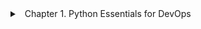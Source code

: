 <details>
<summary>
<a class="btnfire small stroke"><em class="fas fa-chevron-circle-down"></em>&nbsp;&nbsp;Chapter 1. Python Essentials for DevOps</a>    
</summary>

## Python Essentials for DevOps

DevOps, the combination of software development with information technology operations, has been a hot field during the last decade. Traditional boundaries among software development, deployment, maintenance, and quality assurance have been broken, enabling more integrated teams. Python has been a popular language both in traditional IT operations and in DevOps due to its combination of flexibility, power, and ease of use.

The Python programming language was publicly released in the early 1990s for use in system administration. It has been a great success in this area and has gained wide adoption. Python is a general-purpose programming language used in just about every domain. The visual effects and the motion picture industries embraced it. More recently, it has become the de facto language of data science and machine learning (ML). It has been used across industries from aviation to bioinformatics. Python has an extensive arsenal of tools to cover the wide-ranging needs of its users. Learning the whole Python Standard Library (the capabilities that come with any Python installation) would be a daunting task. Trying to learn all the third-party packages that enliven the Python ecosystem would be an immense undertaking. The good news is that you don’t need to do those things. You can become a powerful DevOps practitioner by learning only a small subset of Python.

In this chapter, we draw on our decades of Python DevOps experience to teach only the elements of the language that you need. These are the parts of Python DevOps that are used daily. They form the essential toolbox to get things done. Once you have these core concepts down, you can add more complicated tools, as you’ll see in later chapters.

## Installing and Running Python
If you want to try the code in this overview, you need Python 3.7 or later installed (the latest release is 3.8.0 as of this writing) and access to a shell. In macOS X, Windows, and most Linux distributions, you can open the terminal application to access a shell. To see what version of Python you are using, open a shell, and type
```
python --version:
```
```js
$ python --version
Python 3.8.0
```
Python installers can be downloaded directly from the [ Python.org website ](https://www.python.org/downloads/). Alternatively, you can use a package manager such as Apt, RPM, MacPorts, Homebrew, Chocolatey, or many others.

### **The Python Shell**
The simplest way to run Python is to use the built-in interactive interpreter. Just type python in a shell. You can then interactively run Python statements. Type exit() to exit the shell.
```js
$ python
Python 3.8.0 (default, Sep 23 2018, 09:47:03)
[Clang 9.0.0 (clang-900.0.38)] on darwin
Type "help", "copyright", "credits" or "license" for more information.
>>> 1 + 2
3
>>> exit()
```
### Python scripts
Python code runs from a file with the .py extension:
```js
# This is my first Python script
print('Hello world!')
```
Save this code to a file named hello.py. To invoke the script, in a shell run python followed by the filename:
```js
$ python hello.py
Hello world!
```
Python scripts are how most production Python code runs.

### IPython
Besides the built-in interactive shell, several third-party interactive shells run Python code. One of the most popular is [IPython](https://ipython.org/). IPython offers introspection (the ability to dynamically get information about objects), syntax highlighting, special magic commands (which we touch on later in this chapter), and many more features, making it a pleasure to use for exploring Python. To install IPython, use the Python package manager, ```pip:```
```js
$ pip install ipython
```
Running is similar to running the built-in interactive shell described in the previous section:
```js
$ ipython
Python 3.8.0 (default, Sep 23 2018, 09:47:03)
Type 'copyright', 'credits' or 'license' for more information
IPython 7.5.0 -- An enhanced Interactive Python. Type '?' for help.
In [1]: print('Hello')
Hello

In [2]: exit()
```
### Jupyter Notebooks
A spin-off from the iPython project, the Jupyter project allows documents containing text, code, and visualizations. These documents are powerful tools for combining running code, output, and formatted text. Jupyter enables the delivery of documentation along with the code. It has achieved widespread popularity, especially in the data science world. Here is how to install and run Jupyter notebooks:
```js
$ pip install jupyter
$ jupyter notebook
```
This command opens a web browser tab showing the current working directory. From here, you can open existing notebooks in the current project or create new ones.

### Procedural Programming

If you’ve been around programming at all, you’ve probably heard terms like object-oriented programming (OOP) and functional programming. These are different architectural paradigms used to organize programs. One of the most basic paradigms, procedural programming, is an excellent place to start. Procedural programming is the issuing of instructions to a computer in an ordered sequence:
```js
>>> i = 3
>>> j = i +1
>>> i + j
7
```
As you can see in this example, there are three statements that are executed in order from the first line to the last. Each statement uses the state produced by the previous ones. In this case, the first statement assigns the value 3 to a variable named ```i```. In the second statement, this variable’s value is used to assign a value to a variable named ```j```, and in the third statement, the values from both variables are added together. Don’t worry about the details of these statements yet; notice that they are executed in order and rely on the state created by the previous statements.

### Variables
A variable is a name that points to some value. In the previous example, the variables are ```i``` and ```j``` . Variables in Python can be assigned to new values:
```js
>>> dog_name = 'spot'
>>> dog_name
'spot'
>>> dog_name = 'rex'
>>> dog_name
'rex'
>>> dog_name = 't-' + dog_name
>>> dog_name
't-rex'
>>>
```
Python variables use dynamic typing. In practice, this means that they can be reassigned to values of different types or classes:
```js
>>> big = 'large'
>>> big
'large'
>>> big = 1000*1000
>>> big
1000000
>>> big = {}
>>> big
{}
>>>
```
Here the same variable is set to a string, a number, and a dictionary. Variables can be reassigned to values of any type.

### Basic Math
Basic math operations such as addition, subtraction, multiplication, and division can all be performed using built-in math operators:
```js
>>> 1 + 1
2
>>> 3 - 4
–1
>>> 2*5
10
>>> 2/3
0.6666666666666666
```
Note that a ```//``` symbol is for integer division. The symbol ```**``` creates an exponent, and ```%``` is the modulo operator:
```js
>>> 5/2
2.5
>>> 5//2
2
>>> 3**2
9
>>> 5%2
1
```
### Comments
Comments are text ignored by the Python interpreter. They are useful for documentation of code and can be mined by some services to provide standalone documentation. Single-line comments are delineated by prepending with ```#```. A single-line comment can start at the beginning of a line, or at any point thereafter. Everything after the ```#``` is part of the comment until a new line break occurs:
```js
 # This is a comment
 1 + 1 # This comment follows a statement
 ```
Multiline comments are enclosed themselves in blocks beginning and ending with either ```"""``` or ```'''```:
```js
"""
This statement is a block comment.
It can run for multiple lines
"""

'''
This statement is also a block comment
'''
```
### Built-in Functions
Functions are statements grouped as a unit. You invoke a function by typing the function name, followed by parentheses. If the function takes arguments, the arguments appear within the parentheses. Python has many built-in functions. Two of the most widely used built-in functions are ```print``` and ```range```.

### Print
The ```print``` function produces output that a user of a program can view. It is less relevant in interactive environments but is a fundamental tool when writing Python scripts. In the previous example, the argument to the print function is written as output when the script runs:
```js
# This is my first Python script
print("Hello world!")

$ python hello.py
Hello world!
```
```print``` can be used to see the value of a variable or to give feedback as to the state of a program. ```print``` generally outputs the standard output stream and is visible as program output in a shell.
```js
Range
```
Though ```range``` is a built-in function, it is technically not a function at all. It is a type representing a sequence of numbers. When calling the ```range()``` constructor, an object representing a sequence of numbers is returned. Range objects count through a sequence of numbers. The ```range``` function takes up to three integer arguments. If only one argument appears, then the sequence is represented by the numbers from zero up to, but not including, that number. If a second argument appears, it represents the starting point, rather than the default of starting from 0. The third argument can be used to specify the step distance, and it defaults to 1.
```js
>>> range(10)
range(0, 10)
>>> list(range(10))
[0, 1, 2, 3, 4, 5, 6, 7, 8, 9]
>>> list(range(5, 10))
[5, 6, 7, 8, 9]
>>> list(range(5, 10, 3))
[5, 8]
>>>
```
```range``` maintains a small memory footprint, even over extended sequences, as it only stores the start, stop, and step values. The ```range``` function can iterate through long sequences of numbers without performance constraints.

### Execution Control
Python has many constructs to control the flow of statement execution. You can group statements you wish to run together as a block of code. These blocks can be run multiple times using ```for``` and ```while``` loops or only run under certain conditions using ```if``` statements, ```while``` loops, or ```try-except``` blocks. Using these constructs is the first step to taking advantage of the power of programming. Different languages demarcate blocks of code using different conventions. Many languages with syntax similar to the C language (a very influential language used in writing Unix) use curly brackets around a group of statements to define a block. In Python, indentation is used to indicate a block. Statements are grouped by indentation into blocks that execute as a unit.

#### NOTE
The Python interpreter does not care if you use tabs or spaces to indent, as long as you are consistent. The Python style guide, [PEP-8](https://www.python.org/dev/peps/pep-0008/), however, recommends using four whitespaces for each level of indentation.

### if/elif/else
```if/elif/else``` statements are common ways to branch between decisions in code. A block directly after an ```if``` statement runs if that statement evaluates to ```True```:
```js
>>> i = 45
>>> if i == 45:
...     print('i is 45')
...
...
i is 45
>>>
```
Here we used the ```==``` operator, which returns ```True``` if items are equal and ```False``` if not. Optionally, this block can follow an ```elif``` or ```else``` statement with an accompanying block. In the case of an ```elif``` statement, this block only executes ```if``` the ```elif``` evaluates to ```True```:
```js
>>> i = 35
>>> if i == 45:
...     print('i is 45')
... elif i == 35:
...     print('i is 35')
...
...
i is 35
>>>
```
Multiple ```elif``` loops can append together. If you are familiar with ```switch``` statements in other languages, this simulates that same behavior of choosing from multiple choices. Adding an ```else``` statement at the end runs a block if none of the other conditions evaluate as ```True```:
```js
>>> i = 0
>>> if i == 45:
...     print('i is 45')
... elif i == 35:
...     print('i is 35')
... elif i > 10:
...     print('i is greater than 10')
... elif i%3 == 0:
...     print('i is a multiple of 3')
... else:
...     print('I don't know much about i...')
...
...
i is a multiple of 3
>>>
```
You can nest ```if``` statements, creating blocks containing ```if``` statements that only execute if an outer ```if``` statement is ```True```:
```js
>>> cat = 'spot'
>>> if 's' in cat:
...     print("Found an 's' in a cat")
...     if cat == 'Sheba':
...         print("I found Sheba")
...     else:
...         print("Some other cat")
... else:
...     print(" a cat without 's'")
...
...
Found an 's' in a cat
Some other cat
>>>
```
### for Loops
```for``` loops allow you to repeat a block of statements (a code block) once for each member of a sequence (ordered group of items). As you iterate through the sequence, the current item can be accessed by the code block. One of most common uses of loops is to iterate through a ```range``` object to do a task a set number of times:
```js
>>> for i in range(10):
...     x = i*2
...     print(x)
...
...
0
2
4
6
8
10
12
14
16
18
>>>
```
In this example, our block of code is as follows:
```js
...     x = i*2
...     print(x)
```
We repeat this code 10 times, each time assigning the variable ```i``` to the next number in the sequence of integers from 0–9. ```for``` loops can be used to iterate through any of the Python sequence types. You will see these later in this chapter.

### continue
The ```continue``` statement skips a step in a loop, jumping to the next item in the sequence:
```js
>>> for i in range(6):
...     if i == 3:
...         continue
...     print(i)
...
...
0
1
2
4
5
>>>
```
### while Loops
```while``` loops repeat a block as long as a condition evaluates to ```True```:
```js
>>> count = 0
>>> while count < 3:
...     print(f"The count is {count}")
...     count += 1
...
...
The count is 0
The count is 1
The count is 2
>>>
```
It is essential to define a way for your loop to end. Otherwise, you will be stuck in the loop until your program crashes. One way to handle this is to define your conditional statement such that it eventually evaluates to ```False```. An alternative pattern uses the ```break``` statement to exit a loop using a nested conditional:
```js
>>> count = 0
>>> while True:
...     print(f"The count is {count}")
...     if count > 5:
...         break
...     count += 1
...
...
The count is 0
The count is 1
The count is 2
The count is 3
The count is 4
The count is 5
The count is 6
>>>
```
### Handling Exceptions
Exceptions are a type of error causing your program to crash if not handled (caught). Catching them with a ```try-except``` block allows the program to continue. These blocks are created by indenting the block in which the exception might be raised, putting a ```try``` statement before it and an ```except``` statement after it, followed by a code block that should run when the error occurs:
```js
>>> thinkers = ['Plato', 'PlayDo', 'Gumby']
>>> while True:
...     try:
...         thinker = thinkers.pop()
...         print(thinker)
...     except IndexError as e:
...         print("We tried to pop too many thinkers")
...         print(e)
...         break
...
...
...
Gumby
PlayDo
Plato
We tried to pop too many thinkers
pop from empty list
>>>
```
There are many built-in exceptions, such as ```IOError```, ```KeyError```, and ```ImportError```. Many third-party packages also define their own exception classes. They indicate that something has gone very wrong, so it only pays to catch them if you are confident that the problem won’t be fatal to your software. You can specify explicitly which exception type you will catch. Ideally, you should catch the exact exception type (in our example, this was the exception ```IndexError```).

### Built-in Objects
In this overview, we will not be covering OOP. The Python language, however, comes with quite a few built-in classes.

### *What Is an Object?*
In OOP, data or state and functionality appear together. The essential concepts to understand when working with objects are class instantiation (creating objects from classes) and dot syntax (the syntax for accessing an object’s attributes and methods). A class defines attributes and methods shared by its objects. Think of it as the technical drawing of a car model. The class can then be instantiated to create an instance. The instance, or object, is a single car built based on those drawings.
```js
>>> # Define a class for fancy defining fancy cars
>>> class FancyCar():
...     pass
...
>>> type(FancyCar)
<class 'type'>
>>> # Instantiate a fancy car
>>> my_car = FancyCar()
>>> type(my_car)
<class '__main__.FancyCar'>
```
You don’t need to worry about creating your own classes at this point. Just understand that each object is an instantiation of a class.

### *Object Methods and Attributes*
Objects store data in attributes. These attributes are variables attached to the object or object class. Objects define functionality in object methods (methods defined for all objects in a class) and class methods (methods attached to a class and shared by all objects in the class), which are functions attached to the object.

#### NOTE
In Python documentation, functions attached to objects and classes are referred to as methods.

These functions have access to the object’s attributes and can modify and use the object’s data. To call an object’s method or access one of its attributes, we use dot syntax:
```js
>>> # Define a class for fancy defining fancy cars
>>> class FancyCar():
...     # Add a class variable
...     wheels = 4
...     # Add a method
...     def driveFast(self):
...         print("Driving so fast")
...
...
...
>>> # Instantiate a fancy car
>>> my_car = FancyCar()
>>> # Access the class attribute
>>> my_car.wheels
4
>>> # Invoke the method
>>> my_car.driveFast()
Driving so fast
>>>
```
So here our ```FancyCar``` class defines a method called ```driveFast``` and an attribute wheels. When you instantiate an instance of ```FancyCar``` named ```my_car```, you can access the attribute and invoke the method using the dot syntax.

### Sequences
Sequences are a family of built-in types, including the list, tuple, range, string, and binary types. Sequences represent ordered and finite collections of items.

#### *Sequence operations*
There are many operations that work across all of the types of sequences. We cover some of the most commonly used operations here.

You can use the ```in``` and ```not in``` operators to test whether or not an item exists in a sequence:
```js
>>> 2 in [1,2,3]
True
>>> 'a' not in 'cat'
False
>>> 10 in range(12)
True
>>> 10 not in range(2, 4)
True
```
You can reference the contents of a sequence by using its index number. To access the item at some index, use square brackets with the index number as an argument. The first item indexed is at position 0, the second at 1, and so forth up to the number one less than the number of items:
```js
>>> my_sequence = 'Bill Cheatham'
>>> my_sequence[0]
'B'
>>> my_sequence[2]
'l'
>>> my_sequence[12]
'm'
```
Indexing can appear from the end of a sequence rather than from the front using negative numbers. The last item has the index of –1, the second to last has the index of –2, and so forth:
```js
>>> my_sequence = "Bill Cheatham"
>>> my_sequence[–1]
'm'
>>> my_sequence[–2]
'a'
>>> my_sequence[–13]
'B'
```
The index of an item results from the index method. By default, it returns the index of the first occurrence of the item, but optional arguments can define a subrange in which to search:
```js
>>> my_sequence = "Bill Cheatham"
>>> my_sequence.index('C')
5
>>> my_sequence.index('a')
8
>>> my_sequence.index('a',9, 12)
11
>>> my_sequence[11]
'a'
>>>
```
You can produce a new sequence from a sequence using slicing. A slice appears by invoking a sequence with brackets containing optional ```start```, ```stop```, and ```step``` arguments:
```js
my_sequence[start:stop:step]
```
```start``` is the index of the first item to use in the new sequence, ```stop``` the first index beyond that point, and ```step```, the distance between items. These arguments are all optional and are replaced with default values if omitted. This statement produces a copy of the original sequence. The default value for start is 0, for ```stop``` is the length of the sequence, and for ```step``` is 1. Note that if the step does not appear, the corresponding : can also be dropped:
```js
>>> my_sequence = ['a', 'b', 'c', 'd', 'e', 'f', 'g']
>>> my_sequence[2:5]
['c', 'd', 'e']
>>> my_sequence[:5]
['a', 'b', 'c', 'd', 'e']
>>> my_sequence[3:]
['d', 'e', 'f', 'g']
>>>
```
Negative numbers can be used to index backward:
```js
>>> my_sequence[–6:]
['b', 'c', 'd', 'e', 'f', 'g']
>>> my_sequence[3:–1]
['d', 'e', 'f']
>>>
```
Sequences share many operations for getting information about them and their contents. ```len``` returns the length of the sequence, ```min``` the smallest member, ```max``` the largest, and count the number of a particular item. ```min``` and ```max``` work only on sequences with items that are comparable. Remember that these work with any sequence type:
```js
>>> my_sequence = [0, 1, 2, 0, 1, 2, 3, 0, 1, 2, 3, 4]
>>> len(my_sequence)
12
>>> min(my_sequence)
0
>>> max(my_sequence)
4
>>> my_sequence.count(1)
3
>>>
```
### Lists
Lists, one of the most commonly used Python data structures, represent an ordered collection of items of any type. The use of square brackets indicates a list syntax.

The function ```list()``` can be used to create an empty list or a list based on another finite iterable object (such as another sequence):
```js
>>> list()
[]
>>> list(range(10))
[0, 1, 2, 3, 4, 5, 6, 7, 8, 9]
>>> list("Henry Miller")
['H', 'e', 'n', 'r', 'y', ' ', 'M', 'i', 'l', 'l', 'e', 'r']
>>>
```
Lists created by using square brackets directly are the most common form. Items in the list need to be enumerated explicitly in this case. Remember that the items in a list can be of different types:
```js
>>> empty = []
>>> empty
[]
>>> nine = [0, 1, 2, 3, 4, 5, 6, 7, 8, 9]
>>> nine
[0, 1, 2, 3, 4, 5, 6, 7, 8, 9]
>>> mixed = [0, 'a', empty, 'WheelHoss']
>>> mixed
[0, 'a', [], 'WheelHoss']
>>>
```
The most efficient way to add a single item to a list is to ```append``` the item to the end of the list. A less efficient method, ```insert```, allows you to insert an item at the index position of your choice:
```js
>>> pies = ['cherry', 'apple']
>>> pies
['cherry', 'apple']
>>> pies.append('rhubarb')
>>> pies
['cherry', 'apple', 'rhubarb']
>>> pies.insert(1, 'cream')
>>> pies
['cherry', 'cream', 'apple', 'rhubarb']
>>>
```
The contents of one list can be added to another using the ```extend``` method:
```js
>>> pies
['cherry', 'cream', 'apple', 'rhubarb']
>>> desserts = ['cookies', 'paste']
>>> desserts
['cookies', 'paste']
>>> desserts.extend(pies)
>>> desserts
['cookies', 'paste', 'cherry', 'cream', 'apple', 'rhubarb']
>>>
```
The most efficient and common way of removing the last item from a list and returning its value is to ```pop``` it. An index argument can be supplied to this method, removing and returning the item at that index. This technique is less efficient, as the list needs to be re-indexed:
```js
>>> pies
['cherry', 'cream', 'apple', 'rhubarb']
>>> pies.pop()
'rhubarb'
>>> pies
['cherry', 'cream', 'apple']
>>> pies.pop(1)
'cream'
>>> pies
['cherry', 'apple']
```
There is also a ```remove``` method, which removes the first occurrence of an item.
```js
>>> pies.remove('apple')
>>> pies
['cherry']
>>>
```
One of the most potent and idiomatic Python features, list comprehensions, allows you to use the functionality of a ```for``` loop in a single line. Let’s look at a simple example, starting with a ```for``` loop squaring all of the numbers from 0–9 and appending them to a list:
```js
>>> squares = []
>>> for i in range(10):
...     squared = i*i
...     squares.append(squared)
...
...
>>> squares
[0, 1, 4, 9, 16, 25, 36, 49, 64, 81]
>>>
```
In order to replace this with a list comprehension, we do the following:
```js
>>> squares = [i*i for i in range(10)]
>>> squares
[0, 1, 4, 9, 16, 25, 36, 49, 64, 81]
>>>
```
Note that the functionality of the inner block is put first, followed by the ```for``` statement. You can also add conditionals to list comprehensions, filtering the results:
```js
>>> squares = [i*i for i in range(10) if i%2==0]
>>> squares
[0, 4, 16, 36, 64]
>>>
```
Other techniques for list comprehensions include nesting them and using multiple variables, but the more straightforward form shown here is the most common.

### Strings
The string sequence type is a collection of ordered characters surrounded by quotation marks. As of Python 3, strings default to using UTF-8 encoding.

You can create strings either by using the string constructor method, ```str()```, or by directly enclosing the text in quotation marks:
```js
>>> str()
''
>>> "some new string!"
'some new string!'
>>> 'or with single quotes'
'or with single quotes'
```
The string constructor can be used to make strings from other objects:
```js
>>> my_list = list()
>>> str(my_list)
'[]'
```
You can create multiline strings by using triple quotes around the content:
```js
>>> multi_line = """This is a
... multi-line string,
... which includes linebreaks.
... """
>>> print(multi_line)
This is a
multi-line string,
which includes linebreaks.
>>>
```
In addition to the methods shared by all sequences, strings have quite a few methods distinct to their class.

It is relatively common for user text to have trailing or leading whitespace. If someone types " yes " in a form instead of “yes” you usually want to treat them the same. Python strings have a ```strip ```method just for this case. It returns a string with the whitespace removed from the beginning and end. There are also methods to remove the whitespace from only the right or left side of the string:
```js
>>> input = "  I want more  "
>>> input.strip()
'I want more'
>>> input.rstrip()
'  I want more'
>>> input.lstrip()
'I want more  '
```
On the other hand, if you want to add padding to a string, you can use the ```ljust``` or ```rjust``` methods. Either one pads with whitespace by default, or takes a character argument:
```js
>>> output = 'Barry'
>>> output.ljust(10)
'Barry     '
>>> output.rjust(10, '*')
'*****Barry'
```
Sometimes you want to break a string up into a list of substrings. Perhaps you have a sentence you want to turn into a list of words, or a string of words separated by commas. The ```split``` method breaks a string into a list of strings. By default, it uses whitespace as the token to make the breaks. An optional argument can be used to add in another character where the split can break:
```js
>>> text = "Mary had a little lamb"
>>> text.split()
['Mary', 'had', 'a', 'little', 'lamb']
>>> url = "gt.motomomo.io/v2/api/asset/143"
>>> url.split('/')
['gt.motomomo.io', 'v2', 'api', 'asset', '143']
```
You can easily create a new string from a sequence of strings and join them into a single string. This method inserts a string as a separator between a list of other strings:
```js
>>> items = ['cow', 'milk', 'bread', 'butter']
>>> " and ".join(items)
'cow and milk and bread and butter'
```
Changing the case of text is a common occurrence, whether it is making the case uniform for comparison or changing in preparation for user consumption. Python strings have several methods to make this an easy process:
```js
>>> name = "bill monroe"
>>> name.capitalize()
'Bill monroe'
>>> name.upper()
'BILL MONROE'
>>> name.title()
'Bill Monroe'
>>> name.swapcase()
'BILL MONROE'
>>> name = "BILL MONROE"
>>> name.lower()
'bill monroe'
```
Python also provides methods to understand a string’s content. Whether it’s checking the case of the text, or seeing if it represents a number, there are quite a few built-in methods for interrogation. Here are just a few of the most commonly used methods:
```js
>>> "William".startswith('W')
True
>>> "William".startswith('Bill')
False
>>> "Molly".endswith('olly')
True
>>> "abc123".isalnum()
True
>>> "abc123".isalpha()
False
>>> "abc".isalnum()
True
>>> "123".isnumeric()
True
>>> "Sandy".istitle()
True
>>> "Sandy".islower()
False
>>> "SANDY".isupper()
True
```
You can insert content into a string and control its format at runtime. Your program can use the values of variables or other calculated content in strings. This approach is used in both creating user-consumed text and for writing software logs.

The older form of string formatting in Python comes from the C language ```printf``` function. You can use the modulus operator, ```%```, to insert formatted values into a string. This technique applies to the form ```string % values```, where values can be a single nontuple or a tuple of multiple values. The string itself must have a conversion specifier for each value. The conversion specifier, at a minimum, starts with a ```%``` and is followed by a character representing the type of value inserted:
```js
>>> "%s + %s = %s" % (1, 2, "Three")
'1 + 2 = Three'
>>>
```
Additional format arguments include the conversion specifier. For example, you can control the number of places a float, ```%f```, prints:
```js
>>> "%.3f" % 1.234567
'1.235'
```
This mechanism for string formatting was the dominant one in Python for years, and you encounter it in legacy code. This approach offers some compelling features, such as sharing syntax with other languages. It also has some pitfalls. In particular, due to the use of a sequence to hold the arguments, errors related to displaying ```tuple``` and ```dict``` objects are common. We recommend adopting newer formatting options, such as the string ```format``` method, template strings, and f-strings, to both avoid these errors and increase the simplicity and readability of your code.

Python 3 introduced a new way of formatting strings using the string method ```format```. This way of formatting has been backported to Python 2 as well. This specification uses curly brackets in the string to indicate replacement fields rather than the modulus-based conversion specifiers of the old-style formatting. The insert values become arguments to the string format method. The order of the arguments determines their placement order in the target string:
```js
>>> '{} comes before {}'.format('first', 'second')
'first comes before second'
>>>
```
You can specify index numbers in the brackets to insert values in an order different than that in the argument list. You can also repeat a value by specifying the same index number in multiple replacement fields:
```js
>>> '{1} comes after {0}, but {1} comes before {2}'.format('first',
                                                           'second',
                                                           'third')
'second comes after first, but second comes before third'
>>>
```
An even more powerful feature is that the insert values can be specified by name:
```js
>>> '''{country} is an island.
... {country} is off of the coast of
... {continent} in the {ocean}'''.format(ocean='Indian Ocean',
...                                      continent='Africa',
...                                      country='Madagascar')
'Madagascar is an island.
Madagascar is off of the coast of
Africa in the Indian Ocean'
```
Here a dict works to supply the key values for name-based replacement fields:
```js
>>> values = {'first': 'Bill', 'last': 'Bailey'}
>>> "Won't you come home {first} {last}?".format(**values)
"Won't you come home Bill Bailey?"
```
You can also specify format specification arguments. Here they add left and right padding using ```>``` and ```<```. In the second example, we specify a character to use in the padding:
```js
>>> text = "|{0:>22}||{0:<22}|"
>>> text.format('O','O')
'|                     O||O                     |'
>>> text = "|{0:<>22}||{0:><22}|"
>>> text.format('O','O')
'|<<<<<<<<<<<<<<<<<<<<<O||O>>>>>>>>>>>>>>>>>>>>>|'
```
Format specifications are done using [the format specification mini-language](https://docs.python.org/3/library/string.html#format-specification-mini-language). Our topic also uses another type of language called f-strings.

Python f-strings use the same formatting language as the ```format``` method, but offer a more straightforward and intuitive mechanism for using them. f-strings are prepended with either f or F before the first quotation mark. Like the ```format``` string previously described, f-strings use curly braces to demarcate replacement fields. In an f-string, however, the content of the replacement field is an expression. This approach means it can refer to variables defined in the current scope or involve calculations:
```js
>>> a = 1
>>> b = 2
>>> f"a is {a}, b is {b}. Adding them results in {a + b}"
'a is 1, b is 2. Adding them results in 3'
```
As in ```format``` strings, format specifications in f-strings happen within the curly brackets after the value expression and start with a ::
```js
>>> count = 43
>>> f"|{count:5d}"
'|   43'
```
The value expression can contain nested expressions, referencing variables, and expressions in the construction of the parent expression:
```js
>>> padding = 10
>>> f"|{count:{padding}d}"
'|        43'
```
### TIP
We highly recommend using f-strings for the majority of your string formatting. They combine the power of the specification mini-language with a simple and intuitive syntax.

Template strings are designed to offer a straightforward string substitution mechanism. These built-in methods work for tasks such as internationalization, where simple word substitutions are necessary. They use ```$``` as a substitution character, with optional curly braces surrounding them. The characters directly following the ```$``` identify the value to be inserted. When the ```substitute``` method of the string template executes, these names are used to assign values.

### NOTE
Built-in types and functions are available whenever you run Python code, but to access the broader world of functionality available in the Python ecosystem, you need to use the import statement. This approach lets you add functionality from the Python Standard Library or third-party services into your environment. You can selectively import parts of a package by using the from keyword:
```js
>>> from string import Template
>>> greeting = Template("$hello Mark Anthony")
>>> greeting.substitute(hello="Bonjour")
'Bonjour Mark Anthony'
>>> greeting.substitute(hello="Zdravstvuyte")
'Zdravstvuyte Mark Anthony'
>>> greeting.substitute(hello="Nǐn hǎo")
'Nǐn hǎo Mark Anthony'
```
### Dicts
Aside from strings and lists, dicts may be the most used of the Python built-in classes. A dict is a mapping of keys to values. The lookup of any particular value using a key is highly efficient and fast. The keys can be strings, numbers, custom objects, or any other nonmutable type.

### NOTE
A mutable object is one whose contents can change in place. Lists are a primary example; the contents of the list can change without the list’s identity changing. Strings are not mutable. You create a new string each time you change the contents of an existing one.

Dicts are represented as comma–separated key/value pairs surrounded by curly braces. The key/value pairs consist of a key, a colon (:), and then a value.

You can create a dict object using the ```dict()``` constructor. With no arguments, it creates an empty dict. It takes a sequence of key/value pairs as an argument as well:
```js
>>> map = dict()
>>> type(map)
<class 'dict'>
>>> map
{}
>>> kv_list = [['key-1', 'value-1'], ['key-2', 'value-2']]
>>> dict(kv_list)
{'key-1': 'value-1', 'key-2': 'value-2'}
```
You can also create a dict directly using curly braces:
```js
>>> map = {'key-1': 'value-1', 'key-2': 'value-2'}
>>> map
{'key-1': 'value-1', 'key-2': 'value-2'}
```
You can access the value associated with a key using square bracket syntax:
```js
>>> map['key-1']
'value-1'
>>> map['key-2']
'value-2'
```
You can use the same syntax to set a value. If the key is not in the dict, it adds as a new entry. If it already exists, the value changes to the new value:
```js
>>> map
{'key-1': 'value-1', 'key-2': 'value-2'}
>>> map['key-3'] = 'value-3'
>>> map
{'key-1': 'value-1', 'key-2': 'value-2', 'key-3': 'value-3'}
>>> map['key-1'] = 13
>>> map
{'key-1': 13, 'key-2': 'value-2', 'key-3': 'value-3'}
```
If you try to access a key that has not been defined in a dict, a KeyError exception will be thrown:
```js
>>> map['key-4']
Traceback (most recent call last):
  File "<input>", line 1, in <module>
    map['key-4']
KeyError: 'key-4'
```
You can check to see if the key exists in a dict using the in syntax we saw with sequences. In the case of dicts, it checks for the existence of keys:
```js
>>> if 'key-4' in map:
...     print(map['key-4'])
... else:
...     print('key-4 not there')
...
...
key-4 not there
```
A more intuitive solution is to use the get() method. If you have not defined a key in a dict, it returns a supplied default value. If you have not supplied a default value, it returns ```None```:
```js
>>> map.get('key-4', 'default-value')
'default-value'
```
Use del to remove a key-value pair from a dict:
```js
>>> del(map['key-1'])
>>> map
{'key-2': 'value-2', 'key-3': 'value-3'}
```
The keys() method returns a dict_keys object with the dict’s keys. The values() method returns an dict_values object, and the items() method returns key-value pairs. This last method is useful for iterating through the contents of a dict:
```js
>>> map.keys()
dict_keys(['key-1', 'key-2'])
>>> map.values()
dict_values(['value-1', 'value-2'])
>>> for key, value in map.items():
...     print(f"{key}: {value}")
...
...
key-1: value-1
key-2: value-2
```
Similar to list comprehensions, dict comprehensions are one-line statements returning a dict by iterating through a sequence:
```js
>>> letters = 'abcde'
>>> # mapping individual letters to their upper-case representations
>>> cap_map = {x: x.upper() for x in letters}
>>> cap_map['b']
'B'
```
### Functions
You have seen some Python built-in functions already. Now move on to writing your own. Remember, a function is a mechanism for encapsulating a block of code. You can repeat the behavior of this block in multiple spots without having to duplicate the code. Your code will be better organized, more testable, maintainable, and easier to understand.

Anatomy of a Function
The first line of a function definition starts with the keyword def, followed by the function name, function parameters enclosed in parentheses, and then :. The rest of the function is a code block and is indented:
```js
def <FUNCTION NAME>(<PARAMETERS>):
    <CODE BLOCK>
```
If a string using multiline syntax is provided first in the indented block, it acts as documentation. Use these to describe what your function does, how parameters work, and what it can be expected to return. You will find these docstrings are invaluable for communicating with future users of your code. Various programs and services also use them to create documentation. Providing docstrings is considered a best practice and is highly recommended:
```js
>>> def my_function():
...    '''This is a doc string.
...
...    It should describe what the function does,
...    what parameters work, and what the
...    function returns.
...    '''
```
Function arguments occur in the parentheses following the function name. They can be either positional or keyword. Positional arguments use the order of the arguments to assign value:
```js
>>> def positioned(first, second):
...     """Assignment based on order."""
...     print(f"first: {first}")
...     print(f"second: {second}")
...
...
>>> positioned(1, 2)
first: 1
second: 2
>>>
```
With keyword arguments, assign each argument a default value:
```js
>>> def keywords(first=1, second=2):
...     '''Default values assigned'''
...     print(f"first: {first}")
...     print(f"second: {second}")
...
...
```
The default values are used when no values are passed during function invocation. The keyword parameters can be called by name during function invocation, in which case the order will not matter:
```js
>>> keywords(0)
first: 0
second: 2
>>> keywords(3,4)
first: 3
second: 4
>>> keywords(second='one', first='two')
first: two
second: one
```
When using keyword parameters, all parameters defined after a keyword parameter must be keyword parameters as well. All functions return a value. The return keyword is used to set this value. If not set from a function definition, the function returns None:
```js
>>> def no_return():
...     '''No return defined'''
...     pass
...
>>> result = no_return()
>>> print(result)
None
>>> def return_one():
...     '''Returns 1'''
...     return 1
...
>>> result = return_one()
>>> print(result)
1
```
### Functions as Objects
Functions are objects. They can be passed around, or stored in data structures. You can define two functions, put them in a list, and then iterate through the list to invoke them:
```js
>>> def double(input):
...     '''double input'''
...     return input*2
...
>>> double
<function double at 0x107d34ae8>
>>> type(double)
<class 'function'>
>>> def triple(input):
...     '''Triple input'''
...     return input*3
...
>>> functions = [double, triple]
>>> for function in functions:
...     print(function(3))
...
...
6
9
```
### Anonymous Functions
When you need to create a very limited function, you can create an unnamed (anonymous) one using the lambda keyword. Generally, you should limit their use to situations where a function expects a small function as a argument. In this example, you take a list of lists and sort it. The default sorting mechanism compares based on the first item of each sublist:
```js
>>> items = [[0, 'a', 2], [5, 'b', 0], [2, 'c', 1]]
>>> sorted(items)
[[0, 'a', 2], [2, 'c', 1], [5, 'b', 0]]
```
To sort based on something other than the first entry, you can define a method which returns the item’s second entry and pass it into the sorting function’s key parameter:
```js
>>> def second(item):
...     '''return second entry'''
...     return item[1]
...
>>> sorted(items, key=second)
[[0, 'a', 2], [5, 'b', 0], [2, 'c', 1]]
```
With the ```lambda``` keyword, you can do the same thing without the full function definition. Lambdas work with the ```lambda``` keyword followed by a parameter name, a colon, and a return value:
```js
lambda <PARAM>: <RETURN EXPRESSION>
```
Sort using lambdas, first using the second entry and then using the third:
```js
>>> sorted(items, key=lambda item: item[1])
[[0, 'a', 2], [5, 'b', 0], [2, 'c', 1]]
>>> sorted(items, key=lambda item: item[2])
[[5, 'b', 0], [2, 'c', 1], [0, 'a', 2]]
```
Be cautious of using lambdas more generally, as they can create code that is poorly documented and confusing to read if used in place of general functions.

### Using Regular Expressions
The need to match patterns in strings comes up again and again. You could be looking for an identifier in a log file or checking user input for keywords or a myriad of other cases. You have already seen simple pattern matching using the in operation for sequences, or the string .endswith and .startswith methods. To do more sophisticated matching, you need a more powerful tool. Regular expressions, often referred to as regex, are the answer. Regular expressions use a string of characters to define search patterns. The Python re package offers regular expression operations similar to those found in Perl. The re module uses backslashes (\) to delineate special characters used in matching. To avoid confusion with regular string escape sequences, raw strings are recommended when defining regular expression patterns. Raw strings are prepended with an r before the first quotation mark.

#### NOTE
Python strings have several escape sequences. Among the most common are line-feed \n and tab \t.

### Searching
Let say you have a cc list from an email as a text and you want to understand more about who is in this list:
```js
In [1]: cc_list = '''Ezra Koenig <ekoenig@vpwk.com>,
   ...: Rostam Batmanglij <rostam@vpwk.com>,
   ...: Chris Tomson <ctomson@vpwk.com,
   ...: Bobbi Baio <bbaio@vpwk.com'''
```
If you want to know whether a name is in this text, you could use the in sequence membership syntax:
```js
In [2]: 'Rostam' in cc_list
Out[2]: True
```
To get similar behavior, you can use the re.search function, which returns a re.Match object only if there is a match:
```js
In [3]: import re

In [4]: re.search(r'Rostam', cc_list)
Out[4]: <re.Match object; span=(32, 38), match='Rostam'>
```
You can use this as a condition to test for membership:
```js
>>> if re.search(r'Rostam', cc_list):
...     print('Found Rostam')
...
...
Found Rostam
```
### Character Sets
So far re hasn’t given you anything you couldn’t get using the in operator. However, what if you are looking for a person in a text, but you can’t remember if the name is Bobbi or Robby?

With regular expressions, you can use groups of characters, any one of which could appear in a spot. These are called character sets. The characters from which a match should be chosen are enclosed by square brackets in the regular expression definition. You can match on B or R, followed by obb, and either i or y:
```js
In [5]: re.search('[RB]obb[yi]', ',obbi')
Out[5]: <re.Match object; span=(0, 5), match=',obbi'>
```
You can put comma-separated individual characters in a character set or use ranges. The range A–Z includes all the capitalized letters; the range 0–9 includes the digits from zero to nine:
```js
In [6]: re.search(r'Chr[a-z][a-z]', cc_list)
Out [6]: <re.Match object; span=(69, 74), match='Chris'>
```
The + after an item in a regular expression matches one or more of that item. A number in brackets matches an exact number of characters:
```js
In [7]: re.search(r'[A-Za-z]+', cc_list)
Out [7]: <re.Match object; span=(0, 4), match='Ezra'>
In [8]: re.search(r'[A-Za-z]{6}', cc_list)
Out [8]: <re.Match object; span=(5, 11), match='Koenig'>
```
We can construct a match using a combination of character sets and other characters to make a naive match of an email address. The . character has a special meaning. It is a wildcard and matches any character. To match against the actual . character, you must escape it using a backslash:
```js
In [9]: re.search(r'[A-Za-z]+@[a-z]+\.[a-z]+', cc_list)
Out[9]: <re.Match object; span=(13, 29), match='ekoenig@vpwk.com'>
``` 
This example is just a demonstration of character sets. It does not represent the full complexity of a production-ready regular expressions for emails.

### Character Classes
In addition to character sets, Python’s re offers character classes. These are premade character sets. Some commonly used ones are \w, which is equivalent to [a-zA-Z0-9_] and \d, which is equivalent to [0-9]. You can use the + modifier to match for multiple characters:
```js
>>> re.search(r'\w+', cc_list)
<re.Match object; span=(0, 4), match='Ezra'>
```
And you can replace our primative email matcher with \w:
```js
>>> re.search(r'\w+\@\w+\.\w+', cc_list)
<re.Match object; span=(13, 29), match='ekoenig@vpwk.com'>
```
### Groups
You can use parentheses to define groups in a match. These groups can be accessed from the match object. They are numbered in the order they appear, with the zero group being the full match:
```js
>>> re.search(r'(\w+)\@(\w+)\.(\w+)', cc_list)
<re.Match object; span=(13, 29), match='ekoenig@vpwk.com'>
>>> matched = re.search(r'(\w+)\@(\w+)\.(\w+)', cc_list)
>>> matched.group(0)
'ekoenig@vpwk.com'
>>> matched.group(1)
'ekoenig'
>>> matched.group(2)
'vpwk'
>>> matched.group(3)
'com'
```
### Named Groups
You can also supply names for the groups by adding ?P<NAME> in the group definition. Then you can access the groups by name instead of number:
```js
>>> matched = re.search(r'(?P<name>\w+)\@(?P<SLD>\w+)\.(?P<TLD>\w+)', cc_list)
>>> matched.group('name')
'ekoenig'
>>> print(f'''name: {matched.group("name")}
... Secondary Level Domain: {matched.group("SLD")}
... Top Level Domain: {matched.group("TLD")}''')
name: ekoenig
Secondary Level Domain: vpwk
Top Level Domain: com
```
### Find All
Up until now, we have demonstrated returning just the first match found. We can also use findall to return all of the matches as a list of strings:
```js
>>> matched = re.findall(r'\w+\@\w+\.\w+', cc_list)
>>> matched
['ekoenig@vpwk.com', 'rostam@vpwk.com', 'ctomson@vpwk.com', 'cbaio@vpwk.com']
>>> matched = re.findall(r'(\w+)\@(\w+)\.(\w+)', cc_list)
>>> matched
[('ekoenig', 'vpwk', 'com'), ('rostam', 'vpwk', 'com'),
 ('ctomson', 'vpwk', 'com'), ('cbaio', 'vpwk', 'com')]
>>> names = [x[0] for x in matched]
>>> names
['ekoenig', 'rostam', 'ctomson', 'cbaio']
```
### Find Iterator
When dealing with large texts, such as logs, it is useful to not process the text all at once. You can produce an iterator object using the finditer method. This object processes text until it finds a match and then stops. Passing it to the next function returns the current match and continues processing until finding the next match. In this way, you can deal with each match individually without devoting resources to process all of the input at once:
```js
>>> matched = re.finditer(r'\w+\@\w+\.\w+', cc_list)
>>> matched
<callable_iterator object at 0x108e68748>
>>> next(matched)
<re.Match object; span=(13, 29), match='ekoenig@vpwk.com'>
>>> next(matched)
<re.Match object; span=(51, 66), match='rostam@vpwk.com'>
>>> next(matched)
<re.Match object; span=(83, 99), match='ctomson@vpwk.com'>
```
The iterator object, matched, can be used in a for loop as well:
```js
>>> matched = re.finditer("(?P<name>\w+)\@(?P<SLD>\w+)\.(?P<TLD>\w+)", cc_list)
>>> for m in matched:
...     print(m.groupdict())
...
...
{'name': 'ekoenig', 'SLD': 'vpwk', 'TLD': 'com'}
{'name': 'rostam', 'SLD': 'vpwk', 'TLD': 'com'}
{'name': 'ctomson', 'SLD': 'vpwk', 'TLD': 'com'}
{'name': 'cbaio', 'SLD': 'vpwk', 'TLD': 'com'}
```
### Substitution
Besides searching and matching, regexes can be used to substitute part or all of a string:
```js
>>> re.sub("\d", "#", "The passcode you entered was  09876")
'The passcode you entered was  #####'
>>> users = re.sub("(?P<name>\w+)\@(?P<SLD>\w+)\.(?P<TLD>\w+)",
                   "\g<TLD>.\g<SLD>.\g<name>", cc_list)
>>> print(users)
Ezra Koenig <com.vpwk.ekoenig>,
Rostam Batmanglij <com.vpwk.rostam>,
Chris Tomson <com.vpwk.ctomson,
Chris Baio <com.vpwk.cbaio
```
### Compiling
All of the examples so far have called methods on the re module directly. This is adequate for many cases, but if the same match is going to happen many times, performance gains can be had by compiling the regular expression into an object. This object can be reused for matches without recompiling:
```js
>>> regex = re.compile(r'\w+\@\w+\.\w+')
>>> regex.search(cc_list)
<re.Match object; span=(13, 29), match='ekoenig@vpwk.com'>
```
Regular expressions offer many more features than we have dealt with here. Indeed many books have been written on their use, but you should now be prepared for most basic cases.

### Lazy Evaluation
Lazy evaluation is the idea that, especially when dealing with large amounts of data, you do not want process all of the data before using the results. You have already seen this with the range type, where the memory footprint is the same, even for one representing a large group of numbers.

### Generators
You can use generators in a similar way as range objects. They perform some operation on data in chunks as requested. They pause their state in between calls. This means that you can store variables that are needed to calculate output, and they are accessed every time the generator is called.

To write a generator function, use the yield keyword rather than a return statement. Every time the generator is called, it returns the value specified by yield and then pauses its state until it is next called. Let’s write a generator that simply counts, returning each subsequent number:
```js
>>> def count():
...     n = 0
...     while True:
...         n += 1
...         yield n
...
...
>>> counter = count()
>>> counter
<generator object count at 0x10e8509a8>
>>> next(counter)
1
>>> next(counter)
2
>>> next(counter)
3
```
Note that the generator keeps track of its state, and hence the variable n in each call to the generator reflects the value previously set. Let’s implement a Fibonacci generator:
```js
>>> def fib():
...     first = 0
...     last = 1
...     while True:
...         first, last = last, first + last
...         yield first
...
>>> f = fib()
>>> next(f)
1
>>> next(f)
1
>>> next(f)
2
>>> next(f)
3
```
We can also iterate using the generator in a for loop:
```js
>>> f = fib()
>>> for x in f:
...     print(x)
...     if x > 12:
...         break
...
1
1
2
3
5
8
13
```
### Generator Comprehensions
We can use generator comprehensions to create one-line generators. They are created using a syntax similar to list comprehensions, but parentheses are used rather than square brackets:
```js
>>> list_o_nums = [x for x in range(100)]
>>> gen_o_nums = (x for x in range(100))
>>> list_o_nums
[0, 1, 2, 3, ...  97, 98, 99]
>>> gen_o_nums
<generator object <genexpr> at 0x10ea14408>
```
Even with this small example, we can see the difference in memory used by using the sys.getsizeof method, which returns the size of an object, in bytes:
```js
>>> import sys
>>> sys.getsizeof(list_o_nums)
912
>>> sys.getsizeof(gen_o_nums)
120
```
### More IPython Features
You saw some of IPython’s features at the beginning of the chapter. Now let’s look at some more advanced features, such as running shell commands from within the IPython interpreter and using magic functions.

### Using IPython to Run Unix Shell Commands
You can use IPython to run shell commands. This is one of the most compelling reasons to perform DevOps actions in the IPython shell. Let’s take a look at a very simple example where the ! character, which IPython uses to identify shell commands, is put in front of the command ls:
```js
In [3]: var_ls = !ls -l
In [4]: type(var_ls)
Out[4]: IPython.utils.text.SList
```
The output of the command is assigned to a Python variable var_ls. The type of this variable is IPython.utils.text.SList. The SList type converts a regular shell command into an object that has three main methods: fields, grep, and sort. Here is an example in action using the Unix df command. The sort method can interpret the whitespace from this Unix command and then sort the third column by size:
```js
In [6]: df = !df
In [7]: df.sort(3, nums = True)
```
Let’s take a look at SList and .grep next. Here is an example that searches for what commands with kill as part of their names are installed in the /usr/bin directory:
```js
In [10]: ls = !ls -l /usr/bin
In [11]: ls.grep("kill")
Out[11]:
['-rwxr-xr-x   1 root   wheel      1621 Aug 20  2018 kill.d',
 '-rwxr-xr-x   1 root   wheel     23984 Mar 20 23:10 killall',
 '-rwxr-xr-x   1 root   wheel     30512 Mar 20 23:10 pkill']
```
The key take away here is that IPython is a dream environment for hacking around with little shell scripts.

### Using IPython magic commands
If you get in the habit of using IPython, you should also get in the habit of using built-in magic commands. They are essentially shortcuts that pack a big punch. Magic commands are indicated by prepending them with %%. Here is an example of how to write inline Bash inside of IPython. Note, this is just a small command, but it could be an entire Bash script:
```js
In [13]: %%bash
    ...: uname -a
    ...:
    ...:
Darwin nogibjj.local 18.5.0 Darwin Kernel Version 18.5.0: Mon Mar ...
```
The ```%%writefile``` is pretty tricky because you can write and test Python or Bash scripts on the fly, using IPython to execute them. That’s not a bad party trick at all:
```js
In [16]: %%writefile print_time.py
    ...: #!/usr/bin/env python
    ...: import datetime
    ...: print(datetime.datetime.now().time())
    ...:
    ...:
    ...:
Writing print_time.py

In [17]: cat print_time.py
#!/usr/bin/env python
import datetime
print(datetime.datetime.now().time())

In [18]: !python print_time.py
19:06:00.594914
```
Another very useful command, %who, will show you what is loaded into memory. It comes in quite handy when you have been working in a terminal that has been running for a long time:
```js
In [20]: %who
df     ls     var_ls
```
### Exercises
-  Write a Python function that takes a name as an argument and prints that name.

- Write a Python function that takes a string as an argument and prints whether it is upper- or lowercase.

- Write a list comprehension that results in a list of every letter in the word smogtether capitalized.

- Write a generator that alternates between returning Even and Odd.


</details>